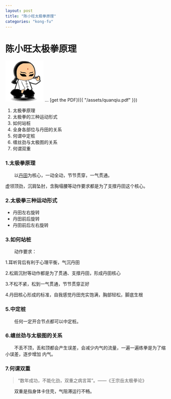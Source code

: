 ```yaml
---
layout: post
title: "陈小旺太极拳原理"
categories: "kong-fu"
---
```

# 陈小旺太极拳**原理**
![alt text](/images/taiji.gif "Tai Ji")
... [get the PDF]({{ "/assets/quanqiu.pdf" }})

 1. 太极拳原理
 2. 太极拳的三种运动形式
 3. 如何站桩
 4. 全身各部位与丹田的关系
 5. 何谓中定桩
 6. 缠丝劲与太极图的关系
 7. 何谓双重

### 1.太极拳原理

&emsp;&emsp;以[丹田](https://baike.baidu.com/item/%E4%B8%B9%E7%94%B0/304837)为核心，一动全动，节节贯穿，一气贯通。

虚领顶劲，沉肩坠肘，含胸塌腰等动作要求都是为了支撑丹田这个核心。


### 2.太极拳三种运动形式

* 丹田左右旋转
* 丹田前后旋转
* 丹田前后左右旋转

### 3.如何站桩

&emsp;&emsp;动作要求：

  1.耳听背后有利于心理平衡，气沉丹田

  2.松肩沉肘等动作都是为了贯通、支撑丹田，形成丹田核心

  3.不松不紧，松到一气贯通，节节贯穿正好

  4.丹田核心形成的标准，自我感觉丹田充实饱满，胸部轻松，脚底生根

### 5.中定桩

&emsp;&emsp;任何一定开合节点都可以中定桩。

### 6.缠丝劲与太极图的关系

&emsp;&emsp;不丢不顶，丢和顶都会产生误差，会减少内气的流量，一遍一遍练拳是为了缩小误差，逐步增加
内气。

### 7.何谓双重

>“数年成功，不能化劲，双重之病言耳”。——《王宗岳太极拳论》

&emsp;&emsp;双重是指身体卡住壳，气阻滞运行不畅。

